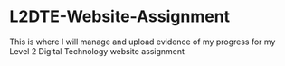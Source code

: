 # L2DTE-Website-Assignment
This is where I will manage and upload evidence of my progress for my Level 2 Digital Technology website assignment
